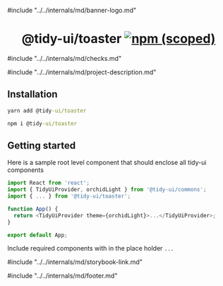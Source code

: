 #include "../../internals/md/banner-logo.md"

<h1 align="center">
  @tidy-ui/toaster
  <a href="https://www.npmjs.com/package/@tidy-ui/toaster">
    <img alt="npm (scoped)" src="https://img.shields.io/npm/v/@tidy-ui/toaster" />
  </a>
</h1>
#include "../../internals/md/checks.md"

#include "../../internals/md/project-description.md"

## Installation

```cmd
yarn add @tidy-ui/toaster
```

```cmd
npm i @tidy-ui/toaster
```

## Getting started

Here is a sample root level component that should enclose all tidy-ui components

```typescript
import React from 'react';
import { TidyUiProvider, orchidLight } from '@tidy-ui/commons';
import { ... } from '@tidy-ui/toaster';

function App() {
  return <TidyUiProvider theme={orchidLight}>...</TidyUiProvider>;
}

export default App;
```

Include required components with in the place holder `...`

#include "../../internals/md/storybook-link.md"

#include "../../internals/md/footer.md"
